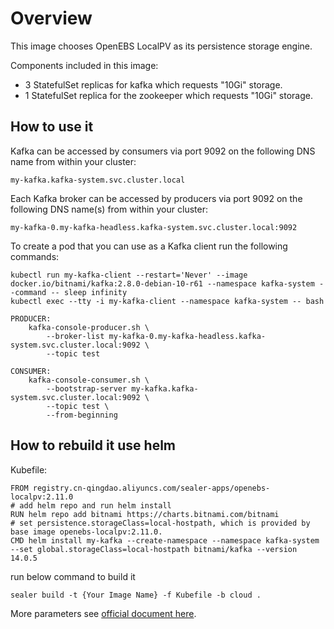 # Overview

This image chooses OpenEBS LocalPV as its persistence storage engine.

Components included in this image:

* 3 StatefulSet replicas for kafka which requests "10Gi" storage.
* 1 StatefulSet replica for the zookeeper which requests "10Gi" storage.

## How to use it

Kafka can be accessed by consumers via port 9092 on the following DNS name from within your cluster:

```
my-kafka.kafka-system.svc.cluster.local
```

Each Kafka broker can be accessed by producers via port 9092 on the following DNS name(s) from within your cluster:

```
my-kafka-0.my-kafka-headless.kafka-system.svc.cluster.local:9092
```

To create a pod that you can use as a Kafka client run the following commands:

```
kubectl run my-kafka-client --restart='Never' --image docker.io/bitnami/kafka:2.8.0-debian-10-r61 --namespace kafka-system --command -- sleep infinity
kubectl exec --tty -i my-kafka-client --namespace kafka-system -- bash

PRODUCER:
    kafka-console-producer.sh \
        --broker-list my-kafka-0.my-kafka-headless.kafka-system.svc.cluster.local:9092 \
        --topic test

CONSUMER:
    kafka-console-consumer.sh \
        --bootstrap-server my-kafka.kafka-system.svc.cluster.local:9092 \
        --topic test \
        --from-beginning
```

## How to rebuild it use helm

Kubefile:

```shell
FROM registry.cn-qingdao.aliyuncs.com/sealer-apps/openebs-localpv:2.11.0
# add helm repo and run helm install
RUN helm repo add bitnami https://charts.bitnami.com/bitnami
# set persistence.storageClass=local-hostpath, which is provided by base image openebs-localpv:2.11.0.
CMD helm install my-kafka --create-namespace --namespace kafka-system --set global.storageClass=local-hostpath bitnami/kafka --version 14.0.5
```

run below command to build it

```shell
sealer build -t {Your Image Name} -f Kubefile -b cloud .
```

More parameters see [official document here](https://artifacthub.io/packages/helm/bitnami/kafka).